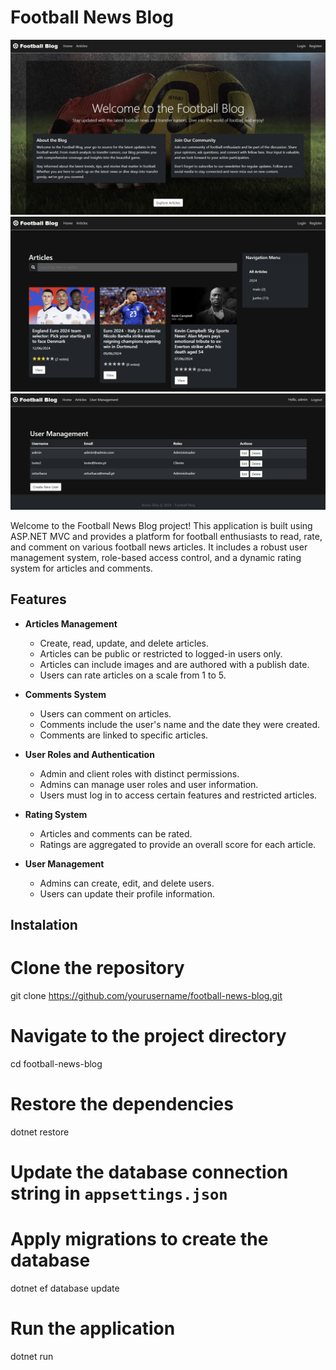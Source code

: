 # Football News Blog

![Image1](football.png)
![Image2](football2.png)
![Image3](football3.png)

Welcome to the Football News Blog project! This application is built using ASP.NET MVC and provides a platform for football enthusiasts to read, rate, and comment on various football news articles. It includes a robust user management system, role-based access control, and a dynamic rating system for articles and comments.

## Features

- **Articles Management**
  - Create, read, update, and delete articles.
  - Articles can be public or restricted to logged-in users only.
  - Articles can include images and are authored with a publish date.
  - Users can rate articles on a scale from 1 to 5.

- **Comments System**
  - Users can comment on articles.
  - Comments include the user's name and the date they were created.
  - Comments are linked to specific articles.

- **User Roles and Authentication**
  - Admin and client roles with distinct permissions.
  - Admins can manage user roles and user information.
  - Users must log in to access certain features and restricted articles.

- **Rating System**
  - Articles and comments can be rated.
  - Ratings are aggregated to provide an overall score for each article.

- **User Management**
  - Admins can create, edit, and delete users.
  - Users can update their profile information.

## Instalation

# Clone the repository
git clone https://github.com/yourusername/football-news-blog.git

# Navigate to the project directory
cd football-news-blog

# Restore the dependencies
dotnet restore

# Update the database connection string in `appsettings.json`

# Apply migrations to create the database
dotnet ef database update

# Run the application
dotnet run

